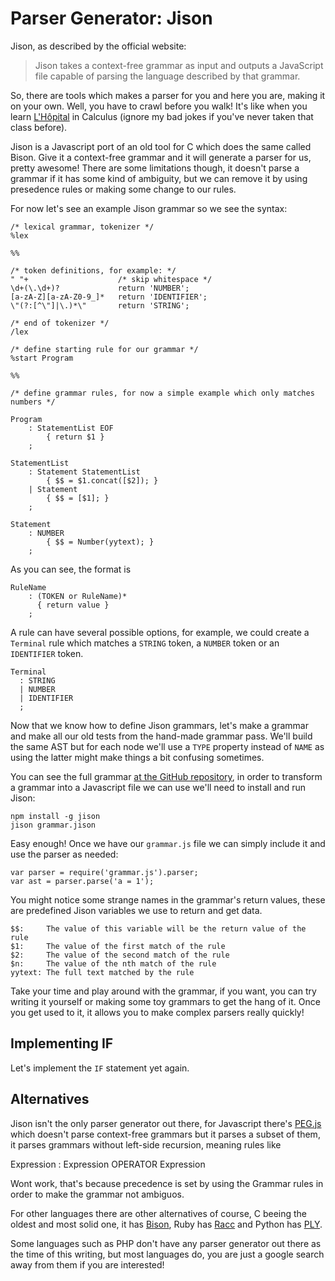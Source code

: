 # Parser Generator: Jison
Jison, as described by the official website:

> Jison takes a context-free grammar as input and outputs a JavaScript file
> capable of parsing the language described by that grammar.

So, there are tools which makes a parser for you and here you are, making it on
your own. Well, you have to crawl before you walk! It's like when you learn
[L'Hôpital](http://en.wikipedia.org/wiki/L%27H%C3%B4pital%27s_rule) in Calculus
(ignore my bad jokes if you've never taken that class before).

Jison is a Javascript port of an old tool for C which does the same called
Bison. Give it a context-free grammar and it will generate a parser for us,
pretty awesome! There are some limitations though, it doesn't parse a grammar if
it has some kind of ambiguity, but we can remove it by using presedence rules or
making some change to our rules.

For now let's see an example Jison grammar so we see the syntax:

    /* lexical grammar, tokenizer */
    %lex

    %%

    /* token definitions, for example: */
    " "+                    /* skip whitespace */
    \d+(\.\d+)?             return 'NUMBER';
    [a-zA-Z][a-zA-Z0-9_]*   return 'IDENTIFIER';
    \"(?:[^\"]|\.)*\"       return 'STRING';

    /* end of tokenizer */
    /lex

    /* define starting rule for our grammar */
    %start Program

    %%

    /* define grammar rules, for now a simple example which only matches numbers */

    Program
        : StatementList EOF
            { return $1 }
        ;

    StatementList
        : Statement StatementList
            { $$ = $1.concat([$2]); }
        | Statement
            { $$ = [$1]; }
        ;

    Statement
        : NUMBER
            { $$ = Number(yytext); }
        ;

As you can see, the format is

    RuleName
        : (TOKEN or RuleName)*
          { return value }
        ;

A rule can have several possible options, for example, we could create a
`Terminal` rule which matches a `STRING` token, a `NUMBER` token or an
`IDENTIFIER` token.

    Terminal
      : STRING
      | NUMBER
      | IDENTIFIER
      ;

Now that we know how to define Jison grammars, let's make a grammar and make all
our old tests from the hand-made grammar pass. We'll build the same AST but for
each node we'll use a `TYPE` property instead of `NAME` as using the latter
might make things a bit confusing sometimes.

You can see the full grammar [at the GitHub
repository](https://github.com/gosukiwi/creatingaproglang-src/blob/v0.3/src/grammar.jison),
in order to transform a grammar into a Javascript file we can use we'll need to
install and run Jison:

    npm install -g jison
    jison grammar.jison

Easy enough! Once we have our `grammar.js` file we can simply include it and use
the parser as needed:
    
    var parser = require('grammar.js').parser;
    var ast = parser.parse('a = 1');

You might notice some strange names in the grammar's return values, these are
predefined Jison variables we use to return and get data.

    $$:     The value of this variable will be the return value of the rule
    $1:     The value of the first match of the rule
    $2:     The value of the second match of the rule
    $n:     The value of the nth match of the rule
    yytext: The full text matched by the rule

Take your time and play around with the grammar, if you want, you can try
writing it yourself or making some toy grammars to get the hang of it. Once you
get used to it, it allows you to make complex parsers really quickly!

## Implementing IF
Let's implement the `IF` statement yet again.

## Alternatives
Jison isn't the only parser generator out there, for Javascript there's
[PEG.js](http://pegjs.majda.cz/) which doesn't parse context-free grammars but
it parses a subset of them, it parses grammars without left-side recursion,
meaning rules like

  Expression
    : Expression OPERATOR Expression

Wont work, that's because precedence is set by using the Grammar rules in order
to make the grammar not ambiguos.

For other languages there are other alternatives of course, C beeing the oldest
and most solid one, it has [Bison](http://www.gnu.org/software/bison/), Ruby has
[Racc](http://i.loveruby.net/en/projects/racc/doc/usage.html) and Python has
[PLY](http://www.dabeaz.com/ply/). 

Some languages such as PHP don't have any parser generator out there as the time
of this writing, but most languages do, you are just a google search away from
them if you are interested!

